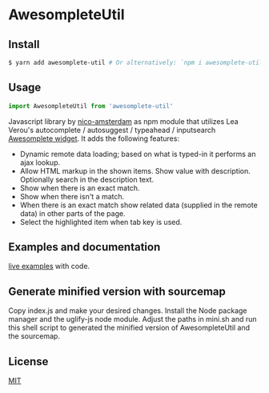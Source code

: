 # AwesompleteUtil 

Install
-------
```sh
$ yarn add awesomplete-util # Or alternatively: `npm i awesomplete-util`
```

Usage
-----
````js
import AwesompleteUtil from 'awesomplete-util'
````

Javascript library by [nico-amsterdam](https://github.com/nico-amsterdam) as npm module that utilizes Lea Verou's autocomplete / autosuggest / typeahead / inputsearch [Awesomplete widget](https://leaverou.github.io/awesomplete/index.html). It adds the following features:

- Dynamic remote data loading; based on what is typed-in it performs an ajax lookup.
- Allow HTML markup in the shown items. Show value with description. Optionally search in the description text.
- Show when there is an exact match.
- Show when there isn't a match.
- When there is an exact match show related data (supplied in the remote data) in other parts of the page.
- Select the highlighted item when tab key is used.

## Examples and documentation

[live examples](https://nico-amsterdam.github.io/awesomplete-util/index.html) with code.

## Generate minified version with sourcemap

Copy index.js and make your desired changes.
Install the Node package manager and the uglify-js node module.
Adjust the paths in mini.sh and run this shell script to generated the minified version of AwesompleteUtil and the sourcemap.

## License

[MIT](LICENSE)

